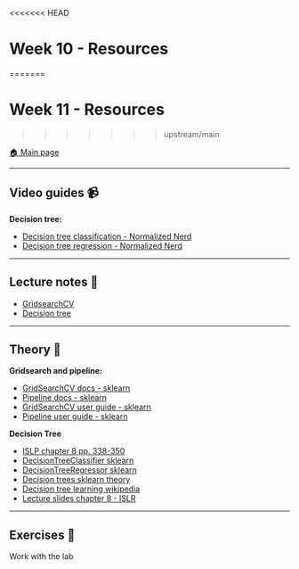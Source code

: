 <<<<<<< HEAD
# Week 10 - Resources
=======
# Week 11 - Resources
>>>>>>> upstream/main

[:house: Main page](https://github.com/pr0fez/Machine-learning-AI24)

---
## Video guides :video_camera:


**Decision tree:**
- [Decision tree classification - Normalized Nerd](https://www.youtube.com/watch?v=ZVR2Way4nwQ)
- [Decision tree regression - Normalized Nerd](https://www.youtube.com/watch?v=UhY5vPfQIrA&list=RDCMUC7Fs-Fdpe0I8GYg3lboEuXw&index=3)

---
## Lecture notes :book:
- [GridsearchCV](https://github.com/pr0fez/Machine-learning-AI24/blob/main/Lecture_code/L7-gridsearchCV.ipynb)
- [Decision tree](https://github.com/pr0fez/Machine-learning-AI24/blob/main/Lecture_code/L9-Decision_tree.ipynb)

---
## Theory :book:

**Gridsearch and pipeline:** 
- [GridSearchCV docs - sklearn](https://scikit-learn.org/stable/modules/generated/sklearn.model_selection.GridSearchCV.html)
- [Pipeline docs - sklearn](https://scikit-learn.org/stable/modules/generated/sklearn.pipeline.Pipeline.html)
- [GridSearchCV user guide - sklearn](https://scikit-learn.org/stable/modules/grid_search.html#grid-search)
- [Pipeline user guide - sklearn](https://scikit-learn.org/stable/modules/compose.html#pipeline)

**Decision Tree**
- [ISLP chapter 8 pp. 338-350](https://link)
- [DecisionTreeClassifier sklearn](https://scikit-learn.org/stable/modules/generated/sklearn.tree.DecisionTreeClassifier.html)
- [DecisionTreeRegressor sklearn](https://scikit-learn.org/stable/modules/generated/sklearn.tree.DecisionTreeRegressor.html#sklearn.tree.DecisionTreeRegressor)
- [Decision trees sklearn theory](https://scikit-learn.org/stable/modules/tree.html)
- [Decision tree learning wikipedia](https://en.wikipedia.org/wiki/Decision_tree_learning)
- [Lecture slides chapter 8 - ISLR](https://hastie.su.domains/ISLR2/Slides/Ch8_Tree_Based_Methods.pdf)


---
## Exercises :running:
Work with the lab
